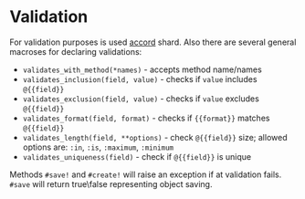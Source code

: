 # Validation

For validation purposes is used [accord](https://github.com/neovintage/accord) shard. Also there are several general macroses for declaring validations:

- `validates_with_method(*names)` - accepts method name/names
- `validates_inclusion(field, value)` - checks if `value` includes `@{{field}}`
- `validates_exclusion(field, value)` - checks if `value` excludes `@{{field}}`
- `validates_format(field, format)` - checks if `{{format}}` matches `@{{field}}`
- `validates_length(field, **options)` - check `@{{field}}` size; allowed options are: `:in`, `:is`, `:maximum`, `:minimum`
- `validates_uniqueness(field)` - check if `@{{field}}` is unique

Methods `#save!` and `#create!` will raise an exception if at validation fails. `#save` will return true\false representing object saving.
